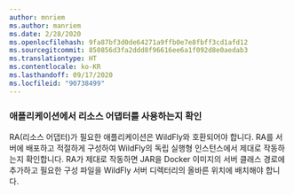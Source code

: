 ```yaml
---
author: mnriem
ms.author: manriem
ms.date: 2/28/2020
ms.openlocfilehash: 9fa87bf3d0de64271a9ffb0e7e8fbff3cd1afd12
ms.sourcegitcommit: 850856d3fa2ddd8f96616ee6a1f092d8e0aedab3
ms.translationtype: HT
ms.contentlocale: ko-KR
ms.lasthandoff: 09/17/2020
ms.locfileid: "90738499"
---
```

### <a name="determine-whether-your-application-uses-a-resource-adapter"></a>애플리케이션에서 리소스 어댑터를 사용하는지 확인

RA(리소스 어댑터)가 필요한 애플리케이션은 WildFly와 호환되어야 합니다. RA를 서버에 배포하고 적절하게 구성하여 WildFly의 독립 실행형 인스턴스에서 제대로 작동하는지 확인합니다. RA가 제대로 작동하면 JAR을 Docker 이미지의 서버 클래스 경로에 추가하고 필요한 구성 파일을 WildFly 서버 디렉터리의 올바른 위치에 배치해야 합니다.
